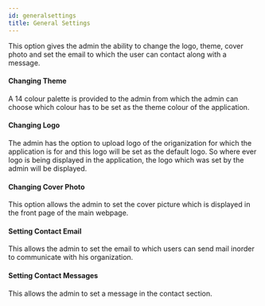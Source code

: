 ```yaml
---
id: generalsettings
title: General Settings
---
```

This option gives the admin the ability to change the logo, theme, cover photo and set the email 
to which the user can contact along with a message.


#### Changing Theme

A 14 colour palette is provided to the admin from which the admin can choose which colour has to be set as the theme colour of the application.

#### Changing Logo

The admin has the option to upload logo of the origanization for which the application is for and this logo will be set as the default logo. So where ever logo is being displayed in the application, the logo which was set by the admin will be displayed.

#### Changing Cover Photo

This option allows the admin to set the cover picture which is displayed in the front page of the main webpage.


#### Setting Contact Email

This allows the admin to set the email to which users can send mail inorder to communicate with his organization.


#### Setting Contact Messages

This allows the admin to set a message in the contact section.





<!-- This is a link to [another document.](doc3.md) This is a link to an [external page.](http://www.example.com/) -->
